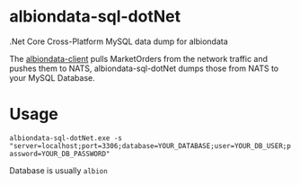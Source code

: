 # albiondata-sql-dotNet
.Net Core Cross-Platform MySQL data dump for albiondata

The [albiondata-client](https://github.com/broderickhyman/albiondata-client) pulls MarketOrders from the network traffic
and pushes them to NATS, albiondata-sql-dotNet dumps those from NATS to your MySQL Database.

# Usage
`albiondata-sql-dotNet.exe -s "server=localhost;port=3306;database=YOUR_DATABASE;user=YOUR_DB_USER;password=YOUR_DB_PASSWORD"`

Database is usually `albion`
